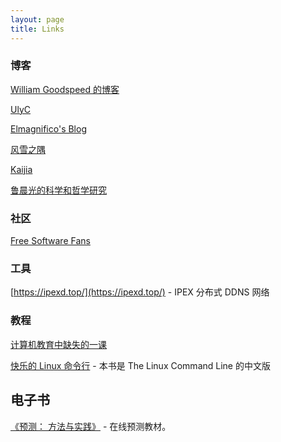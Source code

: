 ```yaml
---
layout: page
title: Links
---
```

### 博客

[William Goodspeed 的博客](https://hackflow.org/)

[UlyC](https://ulyc.github.io/)

[Elmagnifico's Blog](http://elmagnifico.tech)

[风雪之隅](https://www.laruence.com/)

[Kaijia](https://www.kaijia.me/)

[鲁晨光的科学和哲学研究](https://blog.sciencenet.cn/?2056)

### 社区

[Free Software Fans](https://fsfans.club/)

### 工具

[https://ipexd.top/](https://ipexd.top/) - IPEX 分布式 DDNS 网络

### 教程

[计算机教育中缺失的一课](https://missing-semester-cn.github.io/)

[快乐的 Linux 命令行](https://billie66.github.io/TLCL/index.html) - 本书是 The Linux Command Line 的中文版

## 电子书

[《预测： 方法与实践》](https://otexts.com/fppcn/) - 在线预测教材。